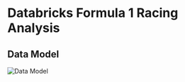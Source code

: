 # Databricks Formula 1 Racing Analysis

## Data Model
![Data Model](https://ergast.com/images/ergast_db.png)
